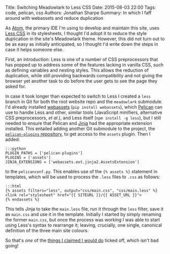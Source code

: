 Title: Switching Meadowlark to Less CSS
Date: 2015-08-03 22:00
Tags: code, pelican, css
Authors: Jonathan Sharpe
Summary: In which I faff around with webassets and reduce duplication

As [Atom], the primary IDE I'm using to develop and maintain this site, uses
[Less CSS][less] in its stylesheets, I thought I'd adopt it to reduce the style
duplication in the site's Meadowlark theme. However, this did not turn out to
be as easy as initially anticipated, so I thought I'd write down the steps in
case it helps someone else.

First, an introduction: Less is one of a number of CSS preprocessors that has
popped up to address some of the features lacking in vanilla CSS, such as
defining variables and nesting styles. This allows the reduction of duplication,
while still providing backwards compatibility and not giving the browser yet
another task to do before the user gets to see the page they asked for.

In case it took longer than expected to switch to Less I created a `less`
branch in Git for both the root website repo and the `meadowlark` submodule. I'd
already installed [webassets] (`pip install webassets`), which [Pelican] can use
to handle Less and other, similar tools (JavaScript minifiers, alternative CSS
preprocessors, *et al.*), and Less itself (`npm install -g less`), but I still
needed to ensure that Pelican and [Jinja] had the appropriate extension
installed. This entailed adding another Git submodule to the project, the
[`pelican-plugins` repository][plugins], to get access to the `assets` plugin.
Then I added:

```
:::python
PLUGIN_PATHS = ['pelican-plugins']
PLUGINS = ['assets']
JINJA_EXTENSIONS = ['webassets.ext.jinja2.AssetsExtension']
```

to the `pelicanconf.py`. This enables use of the `{% assets %}` statement in
templates, which will be used to process the `.less` files to `.css` as follows:

```
:::html
{% assets filters="less", output="css/main.css", "css/main.less" %}
<link rel="stylesheet" href="{{ SITEURL }}/{{ ASSET_URL }}">
{% endassets %}
```

This tells Jinja to take the `main.less` file, run it through the `less` filter,
save it as `main.css` and use it in the template. Initially I started by
simply renaming the former `main.css`, but once the process was working I was
able to start using Less's syntax to rearrange it; leaving, crucially, one
single, canonical definition of the three main site colours.

So that's *one* of the [things I claimed I would do][meta] ticked off, which
isn't bad going!

  [atom]: https://atom.io/
  [jinja]: http://jinja.pocoo.org/
  [less]: http://lesscss.org/
  [meta]: {filename}meta-meadowlark.md
  [pelican]: http://docs.getpelican.com/
  [plugins]: https://github.com/getpelican/pelican-plugins.git
  [webassets]: https://webassets.readthedocs.org/en/latest/
